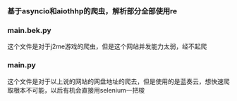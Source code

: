 ### 基于asyncio和aiothhp的爬虫，解析部分全部使用re

### main.bek.py
这个文件是对于j2me游戏的爬虫，但是这个网站并发能力太弱，经不起爬

### main.py
这个文件是对于以上说的网站的网盘地址的爬去，但是使用的是蓝奏云，想快速爬取根本不可能，以后有机会直接用selenium一把梭
